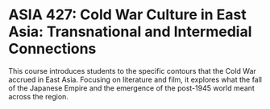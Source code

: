 # ASIA 427: Cold War Culture in East Asia: Transnational and Intermedial Connections

This course introduces students to the specific contours that the Cold War accrued in East Asia. Focusing on literature and film, it explores what the fall of the Japanese Empire and the emergence of the post-1945 world meant across the region.